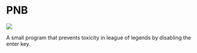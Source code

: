 # PNB

![](https://i.imgur.com/HK4G4Yq.png)

A small program that prevents toxicity in league of legends by disabling the enter key.
